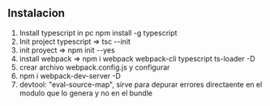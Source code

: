 ## Instalacion

1. Install typescript in pc npm install -g typescript
2. Init project typescript => tsc --init
3. init proyect => npm init --yes
4. install webpack => npm i webpack webpack-cli typescript ts-loader -D
5. crear archivo webpack.config.js y configurar
6. npm i webpack-dev-server -D
7. devtool: "eval-source-map", sirve para depurar errores directaente en el modulo que lo genera y no en el bundle
